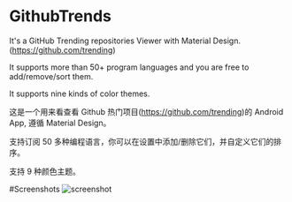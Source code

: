 # GithubTrends
It's a GitHub Trending repositories Viewer with Material Design. (https://github.com/trending)

It supports more than 50+ program languages and you are free to add/remove/sort them. 

It supports nine kinds of color themes.

这是一个用来看查看 Github 热门项目(https://github.com/trending)的 Android App, 遵循 Material Design。

支持订阅 50 多种编程语言，你可以在设置中添加/删除它们，并自定义它们的排序。

支持 9 种颜色主题。

#Screenshots
<img src="https://raw.githubusercontent.com/laowch/GithubTrends/master/screenshot/2.png" alt="screenshot">
